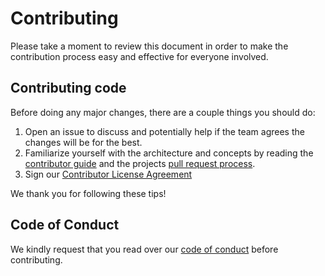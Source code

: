 # Contributing

Please take a moment to review this document in order to make the
contribution process easy and effective for everyone involved.

## Contributing code

Before doing any major changes, there are a couple things you should do:

1. Open an issue to discuss and potentially help if the team agrees
   the changes will be for the best.
1. Familiarize yourself with the architecture and concepts by reading the
   [contributor guide][contributor guide] and the projects
   [pull request process][pr process].
1. Sign our [Contributor License Agreement][cla]

We thank you for following these tips!

## Code of Conduct

We kindly request that you read over our [code of conduct][coc]
before contributing.

<!-- Link labels -->

[cla]: https://openjsf.org/about/the-openjs-foundation-cla/
[coc]: https://github.com/webhintio/.github/blob/main/CODE_OF_CONDUCT
[contributor guide]: https://webhint.io/docs/contributor-guide/
[pr process]: https://webhint.io/docs/contributor-guide/getting-started/pull-requests/
